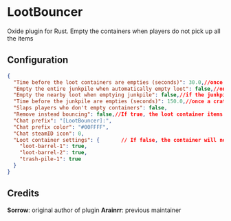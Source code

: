 # LootBouncer

Oxide plugin for Rust. Empty the containers when players do not pick up all the items

## Configuration

```json
{
  "Time before the loot containers are empties (seconds)": 30.0,//once an item has been remove from a crate - timer before create disappears
  "Empty the entire junkpile when automatically empty loot": false,//once a crate or barrel is destroyed - does the entire junkpile disappear
  "Empty the nearby loot when emptying junkpile": false,//if the junkpile is destroyed is the loot from the remaining crates and barrels dropped
  "Time before the junkpile are empties (seconds)": 150.0,//once a crate or barrel is destroyed - timer before the entire junkpile disappears
  "Slaps players who don't empty containers": false,
  "Remove instead bouncing": false,//If true, the loot container items will no longer bounce
  "Chat prefix": "[LootBouncer]:",
  "Chat prefix color": "#00FFFF",
  "Chat steamID icon": 0,
  "Loot container settings": {       // If false, the container will not be emptied
    "loot-barrel-1": true,
    "loot-barrel-2": true,
    "trash-pile-1": true
  }
}
```

## Credits

**Sorrow**: original author of plugin
**Arainrr**: previous maintainer
